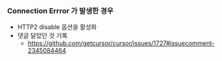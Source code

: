 ### Connection Errror 가 발생한 경우
* HTTP2 disable 옵션을 활성화
* 댓글 달았던 것 기록
  * https://github.com/getcursor/cursor/issues/1727#issuecomment-2345084464
